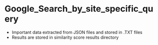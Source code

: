 # Google_Search_by_site_specific_query

* Important data extracted from JSON files and stored in .TXT files
* Results are stored in similarity score results directory
